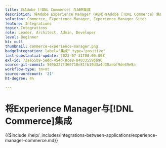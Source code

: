 ```yaml
---
title: 将Adobe [!DNL Commerce] 与AEM集成
description: 将Adobe Experience Manager (AEM)与Adobe [!DNL Commerce] 集成以构建引人入胜的购物体验。
solution: Commerce, Experience Manager, Experience Manager Sites
feature: Integrations
topic: Integrations
role: Leader, Architect, Admin, Developer
level: Beginner
kt: null
thumbnail: commerce-experience-manager.png
badgeIntegration: label="集成" type="positive"
last-substantial-update: 2023-07-31T00:00:00Z
exl-id: 73ae55b9-5edd-454d-8ce8-84033559bb96
source-git-commit: 509b227f360718e81fb19d3a4d30aebf9de49e5a
workflow-type: tm+mt
source-wordcount: '21'
ht-degree: 4%

---
```


# 将Experience Manager与[!DNL Commerce]集成

{{$include /help/_includes/integrations-between-applications/experience-manager-commerce.md}}
